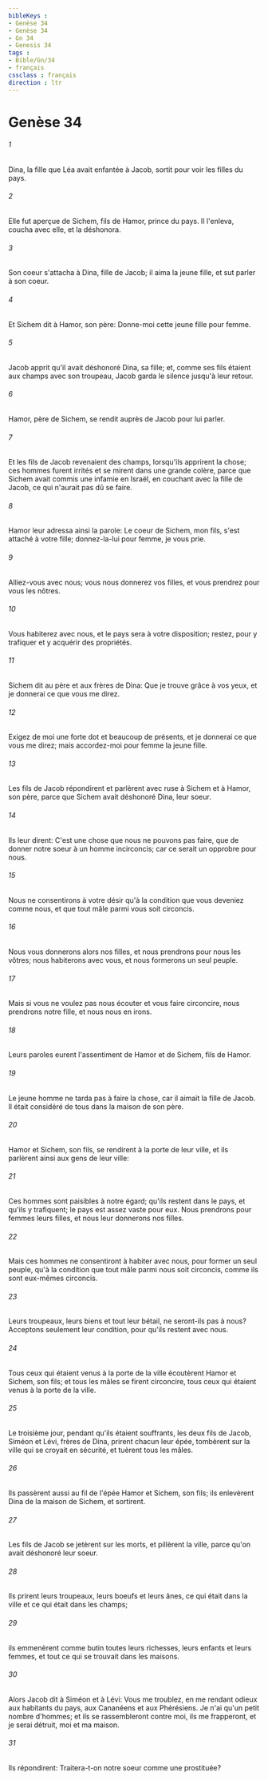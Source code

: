 ```yaml
---
bibleKeys : 
- Genèse 34
- Genèse 34
- Gn 34
- Genesis 34
tags : 
- Bible/Gn/34
- français
cssclass : français
direction : ltr
---
```


# Genèse 34

###### 1
Dina, la fille que Léa avait enfantée à Jacob, sortit pour voir les filles du pays.
###### 2
Elle fut aperçue de Sichem, fils de Hamor, prince du pays. Il l'enleva, coucha avec elle, et la déshonora.
###### 3
Son coeur s'attacha à Dina, fille de Jacob; il aima la jeune fille, et sut parler à son coeur.
###### 4
Et Sichem dit à Hamor, son père: Donne-moi cette jeune fille pour femme.
###### 5
Jacob apprit qu'il avait déshonoré Dina, sa fille; et, comme ses fils étaient aux champs avec son troupeau, Jacob garda le silence jusqu'à leur retour.
###### 6
Hamor, père de Sichem, se rendit auprès de Jacob pour lui parler.
###### 7
Et les fils de Jacob revenaient des champs, lorsqu'ils apprirent la chose; ces hommes furent irrités et se mirent dans une grande colère, parce que Sichem avait commis une infamie en Israël, en couchant avec la fille de Jacob, ce qui n'aurait pas dû se faire.
###### 8
Hamor leur adressa ainsi la parole: Le coeur de Sichem, mon fils, s'est attaché à votre fille; donnez-la-lui pour femme, je vous prie.
###### 9
Alliez-vous avec nous; vous nous donnerez vos filles, et vous prendrez pour vous les nôtres.
###### 10
Vous habiterez avec nous, et le pays sera à votre disposition; restez, pour y trafiquer et y acquérir des propriétés.
###### 11
Sichem dit au père et aux frères de Dina: Que je trouve grâce à vos yeux, et je donnerai ce que vous me direz.
###### 12
Exigez de moi une forte dot et beaucoup de présents, et je donnerai ce que vous me direz; mais accordez-moi pour femme la jeune fille.
###### 13
Les fils de Jacob répondirent et parlèrent avec ruse à Sichem et à Hamor, son père, parce que Sichem avait déshonoré Dina, leur soeur.
###### 14
Ils leur dirent: C'est une chose que nous ne pouvons pas faire, que de donner notre soeur à un homme incirconcis; car ce serait un opprobre pour nous.
###### 15
Nous ne consentirons à votre désir qu'à la condition que vous deveniez comme nous, et que tout mâle parmi vous soit circoncis.
###### 16
Nous vous donnerons alors nos filles, et nous prendrons pour nous les vôtres; nous habiterons avec vous, et nous formerons un seul peuple.
###### 17
Mais si vous ne voulez pas nous écouter et vous faire circoncire, nous prendrons notre fille, et nous nous en irons.
###### 18
Leurs paroles eurent l'assentiment de Hamor et de Sichem, fils de Hamor.
###### 19
Le jeune homme ne tarda pas à faire la chose, car il aimait la fille de Jacob. Il était considéré de tous dans la maison de son père.
###### 20
Hamor et Sichem, son fils, se rendirent à la porte de leur ville, et ils parlèrent ainsi aux gens de leur ville:
###### 21
Ces hommes sont paisibles à notre égard; qu'ils restent dans le pays, et qu'ils y trafiquent; le pays est assez vaste pour eux. Nous prendrons pour femmes leurs filles, et nous leur donnerons nos filles.
###### 22
Mais ces hommes ne consentiront à habiter avec nous, pour former un seul peuple, qu'à la condition que tout mâle parmi nous soit circoncis, comme ils sont eux-mêmes circoncis.
###### 23
Leurs troupeaux, leurs biens et tout leur bétail, ne seront-ils pas à nous? Acceptons seulement leur condition, pour qu'ils restent avec nous.
###### 24
Tous ceux qui étaient venus à la porte de la ville écoutèrent Hamor et Sichem, son fils; et tous les mâles se firent circoncire, tous ceux qui étaient venus à la porte de la ville.
###### 25
Le troisième jour, pendant qu'ils étaient souffrants, les deux fils de Jacob, Siméon et Lévi, frères de Dina, prirent chacun leur épée, tombèrent sur la ville qui se croyait en sécurité, et tuèrent tous les mâles.
###### 26
Ils passèrent aussi au fil de l'épée Hamor et Sichem, son fils; ils enlevèrent Dina de la maison de Sichem, et sortirent.
###### 27
Les fils de Jacob se jetèrent sur les morts, et pillèrent la ville, parce qu'on avait déshonoré leur soeur.
###### 28
Ils prirent leurs troupeaux, leurs boeufs et leurs ânes, ce qui était dans la ville et ce qui était dans les champs;
###### 29
ils emmenèrent comme butin toutes leurs richesses, leurs enfants et leurs femmes, et tout ce qui se trouvait dans les maisons.
###### 30
Alors Jacob dit à Siméon et à Lévi: Vous me troublez, en me rendant odieux aux habitants du pays, aux Cananéens et aux Phérésiens. Je n'ai qu'un petit nombre d'hommes; et ils se rassembleront contre moi, ils me frapperont, et je serai détruit, moi et ma maison.
###### 31
Ils répondirent: Traitera-t-on notre soeur comme une prostituée?
